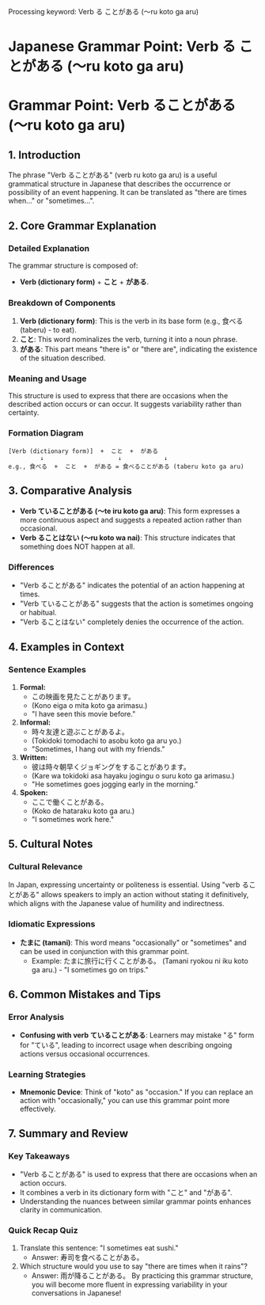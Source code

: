 Processing keyword: Verb る ことがある (〜ru koto ga aru)
# Japanese Grammar Point: Verb る ことがある (〜ru koto ga aru)
# Grammar Point: Verb ることがある (〜ru koto ga aru)
## 1. Introduction
The phrase "Verb ることがある" (verb ru koto ga aru) is a useful grammatical structure in Japanese that describes the occurrence or possibility of an event happening. It can be translated as "there are times when..." or "sometimes...".
## 2. Core Grammar Explanation
### Detailed Explanation
The grammar structure is composed of:
- **Verb (dictionary form)** + **こと** + **がある**.
### Breakdown of Components
1. **Verb (dictionary form)**: This is the verb in its base form (e.g., 食べる (taberu) - to eat).
2. **こと**: This word nominalizes the verb, turning it into a noun phrase.
3. **がある**: This part means "there is" or "there are", indicating the existence of the situation described.
### Meaning and Usage
This structure is used to express that there are occasions when the described action occurs or can occur. It suggests variability rather than certainty.
### Formation Diagram
```
[Verb (dictionary form)]  +  こと  +  がある
         ↓                     ↓            ↓
e.g., 食べる  +  こと  +  がある = 食べることがある (taberu koto ga aru)
```
## 3. Comparative Analysis
- **Verb ていることがある (〜te iru koto ga aru)**: This form expresses a more continuous aspect and suggests a repeated action rather than occasional.
- **Verb ることはない (〜ru koto wa nai)**: This structure indicates that something does NOT happen at all.
### Differences
- "Verb ることがある" indicates the potential of an action happening at times.
- "Verb ていることがある" suggests that the action is sometimes ongoing or habitual.
- "Verb ることはない" completely denies the occurrence of the action.
## 4. Examples in Context
### Sentence Examples
1. **Formal:**
   - この映画を見たことがあります。
   - (Kono eiga o mita koto ga arimasu.)
   - "I have seen this movie before."
2. **Informal:**
   - 時々友達と遊ぶことがあるよ。
   - (Tokidoki tomodachi to asobu koto ga aru yo.)
   - "Sometimes, I hang out with my friends."
3. **Written:**
   - 彼は時々朝早くジョギングをすることがあります。
   - (Kare wa tokidoki asa hayaku jogingu o suru koto ga arimasu.)
   - "He sometimes goes jogging early in the morning."
4. **Spoken:**
   - ここで働くことがある。
   - (Koko de hataraku koto ga aru.)
   - "I sometimes work here."
## 5. Cultural Notes
### Cultural Relevance
In Japan, expressing uncertainty or politeness is essential. Using "verb ることがある" allows speakers to imply an action without stating it definitively, which aligns with the Japanese value of humility and indirectness.
### Idiomatic Expressions
- **たまに (tamani)**: This word means "occasionally" or "sometimes" and can be used in conjunction with this grammar point.
  - Example: たまに旅行に行くことがある。 (Tamani ryokou ni iku koto ga aru.) - "I sometimes go on trips."
## 6. Common Mistakes and Tips
### Error Analysis
- **Confusing with verb ていることがある**: Learners may mistake "る" form for "ている", leading to incorrect usage when describing ongoing actions versus occasional occurrences.
### Learning Strategies
- **Mnemonic Device**: Think of "koto" as "occasion." If you can replace an action with "occasionally," you can use this grammar point more effectively.
## 7. Summary and Review
### Key Takeaways
- "Verb ることがある" is used to express that there are occasions when an action occurs.
- It combines a verb in its dictionary form with "こと" and "がある".
- Understanding the nuances between similar grammar points enhances clarity in communication.
### Quick Recap Quiz
1. Translate this sentence: "I sometimes eat sushi."
   - Answer: 寿司を食べることがある。
2. Which structure would you use to say "there are times when it rains"?
   - Answer: 雨が降ることがある。
By practicing this grammar structure, you will become more fluent in expressing variability in your conversations in Japanese!
